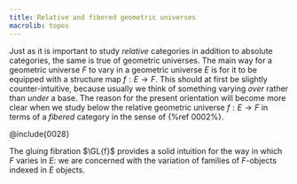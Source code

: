 ```yaml
---
title: Relative and fibered geometric universes
macrolib: topos
---
```


Just as it is important to study *relative* categories in addition to
absolute categories, the same is true of geometric universes. The main way
for a geometric universe $F$ to vary in a geometric universe $E$ is for it
to be equipped with a structure map $f : E \to F$. This should at first be slightly counter-intuitive, because usually we think of something varying *over* rather than *under* a base. The reason for the present orientation will become more clear when we study below the relative geometric universe $f : E \to F$ in terms of a *fibered* category in the sense of {%ref 0002%}.

@include{0028}

The gluing fibration $\GL{f}$ provides a solid intuition for the way in which
$F$ varies in $E$: we are concerned with the variation of families of
$F$-objects indexed in $E$ objects.
